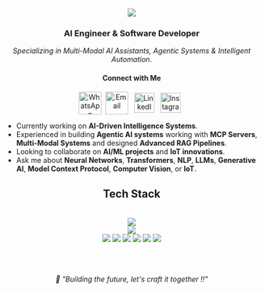 
<h1 align="center">
  <a href="https://git.io/typing-svg">
    <img src="https://readme-typing-svg.herokuapp.com/?font=Righteous&size=35&center=true&vCenter=true&width=600&height=70&duration=4000&lines=console.log('Hi+there+!!!');const+developer+=+'Sharan+Kumar+R';while(coding)+{+create()+};if(passionate)+return+true;" />
  </a>
</h1>


<div align="center">

### AI Engineer & Software Developer
*Specializing in Multi-Modal AI Assistants, Agentic Systems & Intelligent Automation*.

</div>
<h4 align="center">Connect with Me</h4>
<p align="center">
  <a title="WhatsApp" href="https://wa.me/9344780554" target="_blank"><img align="center" src="https://upload.wikimedia.org/wikipedia/commons/6/6b/WhatsApp.svg" alt="WhatsApp" height="45" width="45" /></a>&nbsp;
  <a title="Email" href="mailto:sharankumarjl723@gmail.com" target="_blank"><img align="center" src="https://skillicons.dev/icons?i=gmail" alt="Email" height="45" width="45" /></a>
  &nbsp;
  <a title="LinkedIn" href="https://www.linkedin.com/in/sharan-kumar-r-1ba00124b/" target="_blank"><img align="center" src="https://skillicons.dev/icons?i=linkedin" alt="LinkedIn" height="40" width="40" /></a>
  &nbsp;
    <a title="Instagram" href="https://www.instagram.com/_sharan._.kumar_/" target="_blank"><img align="center" src="https://skillicons.dev/icons?i=instagram" alt="Instagram" height="40" width="40" /></a>
  &nbsp;



-  Currently working on **AI-Driven Intelligence Systems**.
-  Experienced in building **Agentic AI systems** working with **MCP Servers**, **Multi-Modal Systems** and designed **Advanced RAG Pipelines**.
-  Looking to collaborate on **AI/ML projects** and **IoT innovations**.
-  Ask me about **Neural Networks**, **Transformers**, **NLP**, **LLMs**, **Generative AI**, **Model Context Protocol**, **Computer Vision**, or **IoT**.



<h2 align="center"> Tech Stack </h2>
<br/>
<div align="center">
    <img src="https://skillicons.dev/icons?i=python,java,javascript,nodejs,expressjs,flask,fastapi,sqlite,git,opencv,arduino" /><br>
    <img src="https://skillicons.dev/icons?i=tensorflow,scikitlearn,matlab,html,css,react,github,vscode,raspberrypi,pytorch,postman" /><br>
    <img src="https://img.shields.io/badge/LangChain-1C3C3C?style=for-the-badge&logo=langchain&logoColor=white" />
    <img src="https://img.shields.io/badge/OpenAI-412991?style=for-the-badge&logo=openai&logoColor=white" />
    <img src="https://img.shields.io/badge/Groq-FF6600?style=for-the-badge&logo=groq&logoColor=white" />
    <img src="https://img.shields.io/badge/Llama-8B2635?style=for-the-badge&logo=meta&logoColor=white" />
    <img src="https://img.shields.io/badge/ChromaDB-FF6B6B?style=for-the-badge" />
    <img src="https://img.shields.io/badge/Twilio-F22F46?style=for-the-badge&logo=twilio&logoColor=white" />
</div>


<br/><br/>
<div align="center">
  <em>💭 "Building the future, let's craft it together !!"</em> 
</div>
